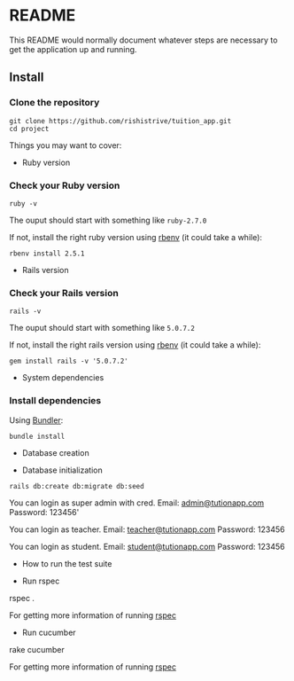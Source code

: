 # README

This README would normally document whatever steps are necessary to get the
application up and running.

## Install

### Clone the repository

```shell
git clone https://github.com/rishistrive/tuition_app.git
cd project
```

Things you may want to cover:

* Ruby version

### Check your Ruby version

```shell
ruby -v
```

The ouput should start with something like `ruby-2.7.0`

If not, install the right ruby version using [rbenv](https://github.com/rbenv/rbenv) (it could take a while):

```shell
rbenv install 2.5.1
```

* Rails version

### Check your Rails version

```shell
rails -v
```

The ouput should start with something like `5.0.7.2`

If not, install the right rails version using [rbenv](https://rubygems.org/gems/rails/versions) (it could take a while):

```shell
gem install rails -v '5.0.7.2'
```


* System dependencies

### Install dependencies

Using [Bundler](https://github.com/bundler/bundler):

```shell
bundle install
```


* Database creation

* Database initialization

```shell
rails db:create db:migrate db:seed
```

You can login as super admin with cred.
Email:   admin@tutionapp.com
Password:   123456'

You can login as teacher.
Email:   teacher@tutionapp.com
Password:   123456

You can login as student.
Email:   student@tutionapp.com
Password:   123456

* How to run the test suite

* Run rspec

rspec .

For getting more information of running [rspec](https://github.com/rspec/rspec-rails)

* Run cucumber


rake cucumber

For getting more information of running [rspec](https://github.com/cucumber/cucumber-rails)

